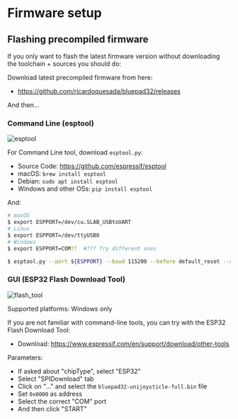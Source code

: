 # Firmware setup

## Flashing precompiled firmware

If you only want to flash the latest firmware version without downloading the toolchain + sources you should do:

Download latest precompiled firmware from here:

- https://github.com/ricardoquesada/bluepad32/releases

And then...

### Command Line (esptool)

![esptool](https://lh3.googleusercontent.com/UfYRw0D2m6DUy337fskfNYP6FA3oj_AgATe6QU3y5OvGe14DaI5amCb-rhmGliSepoFYmhvX-u5uzq5N0wChP0lr0eSOrY4YMLB__UBZ8tY8ASbw5DgI6dUX-oEt2ZpWHPLpnBdxryA=-no)

For Command Line tool, download `esptool.py`:

- Source Code: https://github.com/espressif/esptool
- macOS: `brew install esptool`
- Debian: `sudo apt install esptool`
- Windows and other OSs: `pip install esptool`

And:

```sh
# macOS
$ export ESPPORT=/dev/cu.SLAB_USBtoUART
# Linux
$ export ESPPORT=/dev/ttyUSB0
# Windows
$ export ESPPORT=COM??  #??? Try different ones

$ esptool.py --port ${ESPPORT} --baud 115200 --before default_reset --after hard_reset write_flash 0x0000 bluepad32-unijoysticle-full.bin
```

### GUI (ESP32 Flash Download Tool)

![flash_tool](https://lh3.googleusercontent.com/pw/ACtC-3c6KvmSei83mYKogxIadcq7tWamg41jsNk7pqJOpjnPhNoeN3uYjehB94wAja72mIDRNrhrWIqG0Sle1gxZHr0gANCSJyDFUcSfXMdoetUTynure2UrjRv7WkZEYnj0nqpiYJ54mwj85jDLkFrnD4jd-g=-no)

Supported platforms: Windows only

If you are not familiar with command-line tools, you can try with the ESP32 Flash Download Tool:

- Download: <https://www.espressif.com/en/support/download/other-tools>

Parameters:

- If asked about "chipType", select "ESP32"
- Select "SPIDownload" tab
- Click on "..." and select the `bluepad32-unijoysticle-full.bin` file
- Set `0x0000` as address
- Select the correct "COM" port
- And then click "START"

